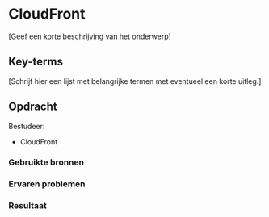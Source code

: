 # CloudFront
[Geef een korte beschrijving van het onderwerp]

## Key-terms
[Schrijf hier een lijst met belangrijke termen met eventueel een korte uitleg.]

## Opdracht
Bestudeer:

- CloudFront
### Gebruikte bronnen


### Ervaren problemen

### Resultaat
